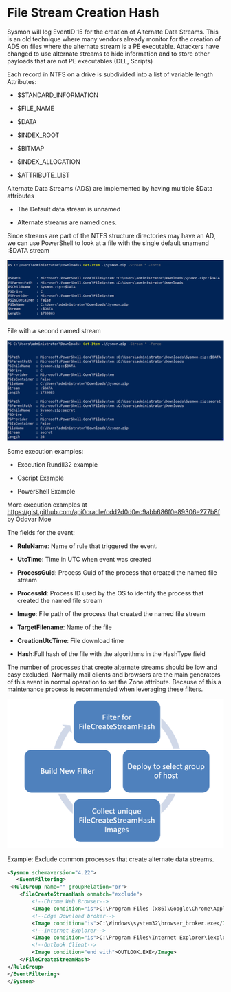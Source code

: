 File Stream Creation Hash
=========================

Sysmon will log EventID 15 for the creation of Alternate Data Streams.
This is an old technique where many vendors already monitor for the
creation of ADS on files where the alternate stream is a PE executable.
Attackers have changed to use alternate streams to hide information and
to store other payloads that are not PE executables (DLL, Scripts)

Each record in NTFS on a drive is subdivided into a list of variable
length Attributes:

* \$STANDARD\_INFORMATION

* \$FILE\_NAME

* \$DATA

* \$INDEX\_ROOT

* \$BITMAP

* \$INDEX\_ALLOCATION

* \$ATTRIBUTE\_LIST

Alternate Data Streams (ADS) are implemented by having multiple \$Data
attributes

* The Default data stream is unnamed

* Alternate streams are named ones.

Since streams are part of the NTFS structure directories may have an AD,
we can use PowerShell to look at a file with the single default unamend
:\$DATA stream

![stream1](./media/image41.png)

File with a second named stream

![stream2](./media/image42.png)

Some execution examples:

* Execution Rundll32 example

* Cscript Example

* PowerShell Example

More execution examples at
<https://gist.github.com/api0cradle/cdd2d0d0ec9abb686f0e89306e277b8f> by
Oddvar Moe

The fields for the event:

* **RuleName**: Name of rule that triggered the event.

* **UtcTime**: Time in UTC when event was created

* **ProcessGuid**: Process Guid of the process that created the named
    file stream

* **ProcessId**: Process ID used by the OS to identify the process
    that created the named file stream

* **Image**: File path of the process that created the named file
    stream

* **TargetFilename**: Name of the file

* **CreationUtcTime**: File download time

* **Hash**:Full hash of the file with the algorithms in the HashType
    field

The number of processes that create alternate streams should be low and
easy excluded. Normally mail clients and browsers are the main
generators of this event in normal operation to set the Zone attribute.
Because of this a maintenance process is recommended when leveraging
these filters.

![process](./media/image43.png)

Example: Exclude common processes that create alternate data streams.

```xml
<Sysmon schemaversion="4.22">
   <EventFiltering>
 <RuleGroup name="" groupRelation="or">
    <FileCreateStreamHash onmatch="exclude">
        <!--Chrome Web Browser-->
        <Image condition="is">C:\Program Files (x86)\Google\Chrome\Application\chrome.exe</Image>
        <!--Edge Download broker-->
        <Image condition="is">C:\Windows\system32\browser_broker.exe</Image>
        <!--Internet Explorer-->
        <Image condition="is">C:\Program Files\Internet Explorer\iexplore.exe</Image>
        <!--Outlook Client-->
        <Image condition="end with">OUTLOOK.EXE</Image>
    </FileCreateStreamHash>
</RuleGroup>
</EventFiltering>
</Sysmon>
```
